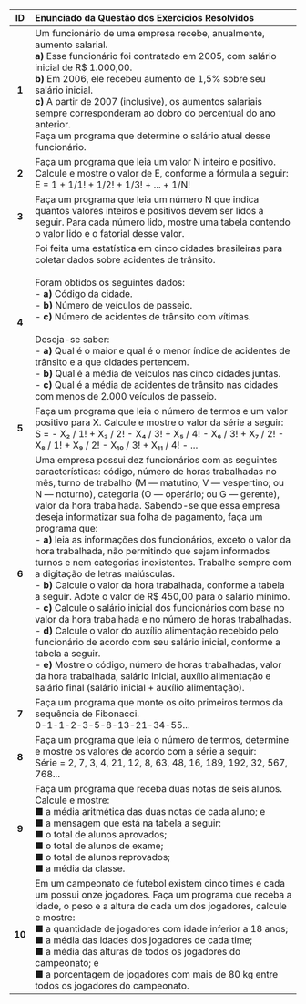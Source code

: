 | ID | Enunciado da Questão dos Exercicios Resolvidos   |
| :---: | :--- |
| **1** |  Um funcionário de uma empresa recebe, anualmente, aumento salarial. <br> **a)** Esse funcionário foi contratado em 2005, com salário inicial de R$ 1.000,00. <br> **b)** Em 2006, ele recebeu aumento de 1,5% sobre seu salário inicial. <br> **c)** A partir de 2007 (inclusive), os aumentos salariais sempre corresponderam ao dobro do percentual do ano anterior. <br> Faça um programa que determine o salário atual desse funcionário. | 
| **2** |  Faça um programa que leia um valor N inteiro e positivo. Calcule e mostre o valor de E, conforme a fórmula a seguir: <br>  E = 1 + 1/1!  +  1/2!  + 1/3!  + ...  +  1/N! |
| **3** | Faça um programa que leia um número N que indica quantos valores inteiros e positivos devem ser lidos a seguir. Para cada número lido, mostre uma tabela contendo o valor lido e o fatorial desse valor. |
| **4** | Foi feita uma estatística em cinco cidades brasileiras para coletar dados sobre acidentes de trânsito. <br><br> Foram obtidos os seguintes dados: <br> - **a)** Código da cidade. <br> - **b)** Número de veículos de passeio. <br> - **c)** Número de acidentes de trânsito com vítimas. <br><br> Deseja-se saber: <br> - **a)** Qual é o maior e qual é o menor índice de acidentes de trânsito e a que cidades pertencem. <br> - **b)** Qual é a média de veículos nas cinco cidades juntas. <br> - **c)** Qual é a média de acidentes de trânsito nas cidades com menos de 2.000 veículos de passeio. |
| **5** |  Faça um programa que leia o número de termos e um valor positivo para X. Calcule e mostre o valor da série a seguir: <br> S = - X₂ / 1! + X₃ / 2! - X₄ / 3! + X₅ / 4! - X₆ / 3! + X₇ / 2! - X₈ / 1! + X₉ / 2! - X₁₀ / 3! + X₁₁ / 4! - ...|
| **6** |  Uma empresa possui dez funcionários com as seguintes características: código, número de horas trabalhadas no mês, turno de trabalho (M — matutino; V — vespertino; ou N — noturno), categoria (O — operário; ou G — gerente), valor da hora trabalhada. Sabendo-se que essa empresa deseja informatizar sua folha de pagamento, faça um programa que: <br> - **a)** leia as informações dos funcionários, exceto o valor da hora trabalhada, não permitindo que sejam informados turnos e nem categorias inexistentes. Trabalhe sempre com a digitação de letras maiúsculas. <br> - **b)** Calcule o valor da hora trabalhada, conforme a tabela a seguir. Adote o valor de R$ 450,00 para o salário mínimo. <br> - **c)** Calcule o salário inicial dos funcionários com base no valor da hora trabalhada e no número de horas trabalhadas. <br>  - **d)** Calcule o valor do auxílio alimentação recebido pelo funcionário de acordo com seu salário inicial, conforme a tabela a seguir. <br> - **e)** Mostre o código, número de horas trabalhadas, valor da hora trabalhada, salário inicial, auxílio alimentação e salário final (salário inicial + auxílio alimentação). |
|**7**|  Faça um programa que monte os oito primeiros termos da sequência de Fibonacci. <br>0-1-1-2-3-5-8-13-21-34-55... |
|**8**|  Faça um programa que leia o número de termos, determine e mostre os valores de acordo com a série a seguir: <br> Série = 2, 7, 3, 4, 21, 12, 8, 63, 48, 16, 189, 192, 32, 567, 768... |
|**9**|  Faça um programa que receba duas notas de seis alunos. Calcule e mostre: <br> ■ a média aritmética das duas notas de cada aluno; e<br> ■ a mensagem que está na tabela a seguir:<br> ■ o total de alunos aprovados; <br> ■ o total de alunos de exame; <br> ■ o total de alunos reprovados; <br> ■ a média da classe. 
|**10**| Em um campeonato de futebol existem cinco times e cada um possui onze jogadores. Faça um programa que receba a idade, o peso e a altura de cada um dos jogadores, calcule e mostre: <br>■ a quantidade de jogadores com idade inferior a 18 anos; <br>■ a média das idades dos jogadores de cada time; <br>■ a média das alturas de todos os jogadores do campeonato; e <br> ■ a porcentagem de jogadores com mais de 80 kg entre todos os jogadores do campeonato. 


